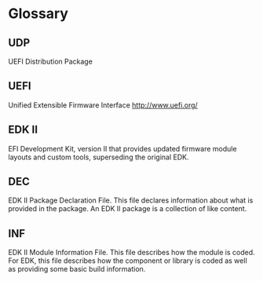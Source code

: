 # Glossary

## UDP

UEFI Distribution Package

## UEFI

Unified Extensible Firmware Interface
http://www.uefi.org/


## EDK II

EFI Development Kit, version II that provides updated firmware module layouts and custom tools, superseding the original EDK.

## DEC

EDK II Package Declaration File. This file declares information about what is provided in the package. An EDK II package is a collection of like content.


## INF

EDK II Module Information File. This file describes how the module is coded. For EDK, this file describes how the component or library is coded as well as providing some basic build information.

